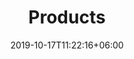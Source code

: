 ---
title: "Products"
date: 2019-10-17T11:22:16+06:00
draft: false
description : "this is a meta description"
thumnailproduct: ''
---